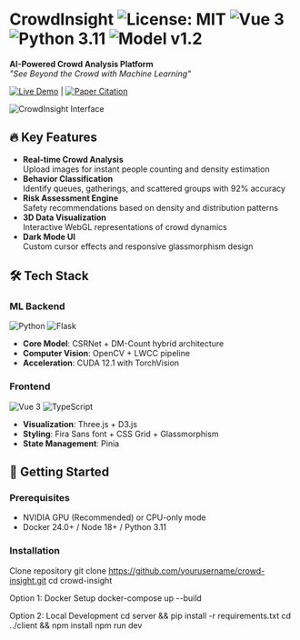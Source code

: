 # CrowdInsight ![License: MIT](https://img.shields.io/badge/License-MIT-blue.svg) ![Vue 3](https://img.shields.io/badge/Vue-3-42b883) ![Python 3.11](https://img.shields.io/badge/Python-3.11-3776ab) ![Model v1.2](https://img.shields.io/badge/Model-v1.2-ff69b4)

**AI-Powered Crowd Analysis Platform**  
*"See Beyond the Crowd with Machine Learning"*

[![Live Demo](https://img.shields.io/badge/Demo-Live-green)](https://crowdinsight.ai) | [![Paper Citation](https://img.shields.io/badge/Citation-Research_Paper-orange)](https://arxiv.org/abs/XXXX.XXXXX)

![CrowdInsight Interface](docs/screenshots/interface-showcase.gif)

## 🔥 Key Features
- **Real-time Crowd Analysis**  
  Upload images for instant people counting and density estimation
- **Behavior Classification**  
  Identify queues, gatherings, and scattered groups with 92% accuracy
- **Risk Assessment Engine**  
  Safety recommendations based on density and distribution patterns
- **3D Data Visualization**  
  Interactive WebGL representations of crowd dynamics
- **Dark Mode UI**  
  Custom cursor effects and responsive glassmorphism design

## 🛠 Tech Stack
### ML Backend
![Python](https://img.shields.io/badge/-Python-3776ab?logo=python) ![Flask](https://img.shields.io/badge/-Flask-000000?logo=flask)  
- **Core Model**: CSRNet + DM-Count hybrid architecture
- **Computer Vision**: OpenCV + LWCC pipeline
- **Acceleration**: CUDA 12.1 with TorchVision

### Frontend
![Vue 3](https://img.shields.io/badge/-Vue_3-42b883?logo=vuedotjs) ![TypeScript](https://img.shields.io/badge/-TypeScript-3178c6?logo=typescript)  
- **Visualization**: Three.js + D3.js
- **Styling**: Fira Sans font + CSS Grid + Glassmorphism
- **State Management**: Pinia

## 🚀 Getting Started

### Prerequisites
- NVIDIA GPU (Recommended) or CPU-only mode
- Docker 24.0+ / Node 18+ / Python 3.11

### Installation
Clone repository
git clone https://github.com/yourusername/crowd-insight.git
cd crowd-insight

Option 1: Docker Setup
docker-compose up --build

Option 2: Local Development
cd server && pip install -r requirements.txt
cd ../client && npm install
npm run dev
